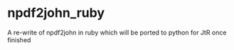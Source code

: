 npdf2john_ruby
==============

A re-write of npdf2john in ruby which will be ported to python for JtR once finished